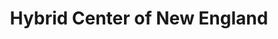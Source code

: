 ---
title: "Hybrid Center of New England"
url: /nashua/hybrid-center-of-new-england/
shop: Autohaus
---